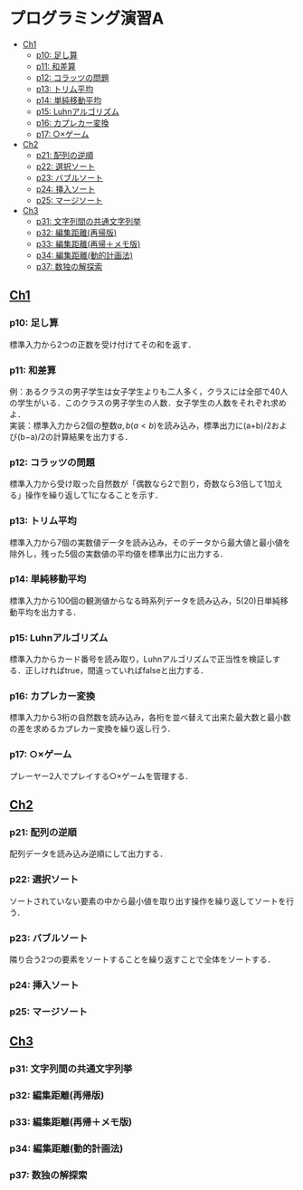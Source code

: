 # プログラミング演習A

- [Ch1](#ch1)
  - [p10: 足し算](#p10-足し算)
  - [p11: 和差算](#p11-和差算)
  - [p12: コラッツの問題](#p12-コラッツの問題)
  - [p13: トリム平均](#p13-トリム平均)
  - [p14: 単純移動平均](#p14-単純移動平均)
  - [p15: Luhnアルゴリズム](#p15-luhnアルゴリズム)
  - [p16: カプレカー変換](#p16-カプレカー変換)
  - [p17: ○×ゲーム](#p17-ゲーム)
- [Ch2](#ch2)
  - [p21: 配列の逆順](#p21-配列の逆順)
  - [p22: 選択ソート](#p22-選択ソート)
  - [p23: バブルソート](#p23-バブルソート)
  - [p24: 挿入ソート](#p24-挿入ソート)
  - [p25: マージソート](#p25-マージソート)
- [Ch3](#ch3)
  - [p31: 文字列間の共通文字列挙](#p31-文字列間の共通文字列挙)
  - [p32: 編集距離(再帰版)](#p32-編集距離再帰版)
  - [p33: 編集距離(再帰＋メモ版)](#p33-編集距離再帰メモ版)
  - [p34: 編集距離(動的計画法)](#p34-編集距離動的計画法)
  - [p37: 数独の解探索](#p37-数独の解探索)

## [Ch1](/Ch1/)
### p10: 足し算
標準入力から2つの正数を受け付けてその和を返す．

### p11: 和差算
例：あるクラスの男子学生は女子学生よりも二人多く，クラスには全部で40人の学生がいる．このクラスの男子学生の人数．女子学生の人数をそれぞれ求めよ．  
実装：標準入力から2個の整数$a,b(a<b)$を読み込み，標準出力に(a+b)/2および(b−a)/2の計算結果を出力する．

### p12: コラッツの問題
標準入力から受け取った自然数が「偶数なら2で割り，奇数なら3倍して1加える」操作を繰り返して1になることを示す．

### p13: トリム平均
標準入力から7個の実数値データを読み込み，そのデータから最大値と最小値を除外し，残った5個の実数値の平均値を標準出力に出力する．

### p14: 単純移動平均
標準入力から100個の観測値からなる時系列データを読み込み，5(20)日単純移動平均を出力する．

### p15: Luhnアルゴリズム
標準入力からカード番号を読み取り，Luhnアルゴリズムで正当性を検証しする．正しければtrue，間違っていればfalseと出力する．

### p16: カプレカー変換
標準入力から3桁の自然数を読み込み，各桁を並べ替えて出来た最大数と最小数の差を求めるカプレカー変換を繰り返し行う．

### p17: ○×ゲーム
プレーヤー2人でプレイする○×ゲームを管理する．


## [Ch2](/Ch2/)
### p21: 配列の逆順
配列データを読み込み逆順にして出力する．

### p22: 選択ソート
ソートされていない要素の中から最小値を取り出す操作を繰り返してソートを行う．

### p23: バブルソート
隣り合う2つの要素をソートすることを繰り返すことで全体をソートする．

### p24: 挿入ソート

### p25: マージソート

## [Ch3](/Ch3/)
### p31: 文字列間の共通文字列挙

### p32: 編集距離(再帰版)

### p33: 編集距離(再帰＋メモ版)

### p34: 編集距離(動的計画法)

### p37: 数独の解探索